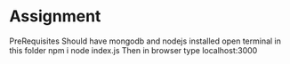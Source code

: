 # Assignment
PreRequisites Should have mongodb and nodejs installed
open terminal in this folder
npm i
node index.js
Then in browser type localhost:3000
